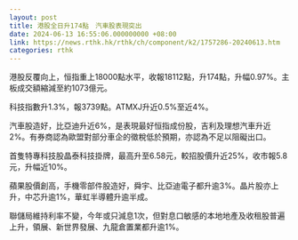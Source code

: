 ```yaml
---
layout: post
title: 港股全日升174點　汽車股表現突出
date: 2024-06-13 16:55:06.000000000 +08:00
link: https://news.rthk.hk/rthk/ch/component/k2/1757286-20240613.htm
categories: rthk
---
```


港股反覆向上，恒指重上18000點水平，收報18112點，升174點，升幅0.97%。主板成交額縮減至約1073億元。

科技指數升1.3%，報3739點。ATMXJ升近0.5%至近4%。

汽車股造好，比亞迪升近6%，是表現最好恒指成份股，吉利及理想汽車升近2%。有券商認為歐盟對部分車企的徵稅低於預期，亦認為不足以阻礙出口。

首隻特專科技股晶泰科技掛牌，最高升至6.58元，較招股價升近25%，收市報5.8元，升幅近10%。

蘋果股價創高，手機零部件股造好，舜宇、比亞迪電子都升逾3%。晶片股亦上升，中芯升逾1%，華虹半導體升逾半成。

聯儲局維持利率不變，今年或只減息1次，但對息口敏感的本地地產及收租股普遍上升，領展、新世界發展、九龍倉置業都升逾1%。
